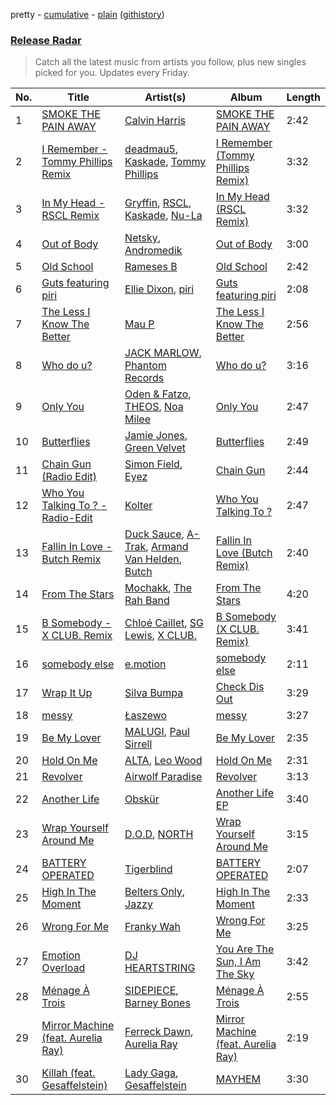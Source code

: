 pretty - [cumulative](/playlists/cumulative/Release%20Radar.md) - [plain](/playlists/plain/37i9dQZEVXbsudmxBFKW7G) ([githistory](https://github.githistory.xyz/vitokorn/spotify-playlist-archive/blob/master/playlists/plain/37i9dQZEVXbsudmxBFKW7G))
### [Release Radar](https://open.spotify.com/playlist/37i9dQZEVXbsudmxBFKW7G)

> Catch all the latest music from artists you follow, plus new singles picked for you. Updates every Friday.

| No. | Title | Artist(s) | Album | Length |
|---|---|---|---|---|
| 1 | [SMOKE THE PAIN AWAY](https://open.spotify.com/track/7abZdMxSDfDDf7HKB8Ae8r) | [Calvin Harris](https://open.spotify.com/artist/7CajNmpbOovFoOoasH2HaY) | [SMOKE THE PAIN AWAY](https://open.spotify.com/album/50OtQfrt3bjHLjnQMMT5KP) | 2:42 |
| 2 | [I Remember - Tommy Phillips Remix](https://open.spotify.com/track/5qaBH4UBmWeidfGSQfnW51) | [deadmau5](https://open.spotify.com/artist/2CIMQHirSU0MQqyYHq0eOx), [Kaskade](https://open.spotify.com/artist/6TQj5BFPooTa08A7pk8AQ1), [Tommy Phillips](https://open.spotify.com/artist/3Z1hS6haFjSDvQc8TORkIW) | [I Remember (Tommy Phillips Remix)](https://open.spotify.com/album/0jkSuitxQSLXjXAkFOJacT) | 3:32 |
| 3 | [In My Head - RSCL Remix](https://open.spotify.com/track/5JiMDcfN7Yb9JI3Mgfkdy0) | [Gryffin](https://open.spotify.com/artist/2ZRQcIgzPCVaT9XKhXZIzh), [RSCL](https://open.spotify.com/artist/5pkU7zjIzHgfN1n91e51r3), [Kaskade](https://open.spotify.com/artist/6TQj5BFPooTa08A7pk8AQ1), [Nu-La](https://open.spotify.com/artist/4yzrGOiPCcssfpKBT0bnHR) | [In My Head (RSCL Remix)](https://open.spotify.com/album/06Ra8ik08xIea76rMfKA0r) | 3:32 |
| 4 | [Out of Body](https://open.spotify.com/track/5IIAVsQXrrXzAzSgMHdDJV) | [Netsky](https://open.spotify.com/artist/5TgQ66WuWkoQ2xYxaSTnVP), [Andromedik](https://open.spotify.com/artist/7miXLG9boDOGHJaEelSL7T) | [Out of Body](https://open.spotify.com/album/3Fxxs7rkx9hKtsfCQlto1d) | 3:00 |
| 5 | [Old School](https://open.spotify.com/track/4PJ2d3KGZ0goovJMHOpxwr) | [Rameses B](https://open.spotify.com/artist/06EfEcjc0vdvI6VNL0soIO) | [Old School](https://open.spotify.com/album/7Moh1CwiKkoFwm6R4nVfnV) | 2:42 |
| 6 | [Guts featuring piri](https://open.spotify.com/track/1UHqGSRkYkxLg5ejZThyTQ) | [Ellie Dixon](https://open.spotify.com/artist/4mvJltDSlBawXCZhq6NAso), [piri](https://open.spotify.com/artist/4DpmPt7gfAAq7WEx0E1X8s) | [Guts featuring piri](https://open.spotify.com/album/3N4DizNmYJRO8yoBWNyKwT) | 2:08 |
| 7 | [The Less I Know The Better](https://open.spotify.com/track/7lDGg8CFySbkKUrjgzcLlY) | [Mau P](https://open.spotify.com/artist/0w1sbtZVQoK6GzV4A4OkCv) | [The Less I Know The Better](https://open.spotify.com/album/37k9VMEhAj9tO9g7MTkHWk) | 2:56 |
| 8 | [Who do u?](https://open.spotify.com/track/5oWfXmdrVX0AMwEdJ8iSBf) | [JACK MARLOW](https://open.spotify.com/artist/5qIDbjJ9VyV3eogXzEA6H3), [Phantom Records](https://open.spotify.com/artist/1dHcunJQkysyrXIhVS7rOE) | [Who do u?](https://open.spotify.com/album/370zcbMnITY8CIMEHuotXr) | 3:16 |
| 9 | [Only You](https://open.spotify.com/track/2LMKaaPc48a48HIB5dmFmR) | [Oden & Fatzo](https://open.spotify.com/artist/2YEnrpAWWaNRFumgde1lLH), [THEOS](https://open.spotify.com/artist/1hfqK3rF48A3CDcV8SAiyM), [Noa Milee](https://open.spotify.com/artist/2CvZc8HOLU2V2ykXCUlaC4) | [Only You](https://open.spotify.com/album/7cWLkwgHZo7jtIpzlsQCeD) | 2:47 |
| 10 | [Butterflies](https://open.spotify.com/track/6cBs0IiuiBT0172vOcc7GE) | [Jamie Jones](https://open.spotify.com/artist/4admDxmnri5Zco0xYrJ0ji), [Green Velvet](https://open.spotify.com/artist/3ABaec4jjl95VqmG1iD4k2) | [Butterflies](https://open.spotify.com/album/2C74sO3IjfXbiEPKD6kjQo) | 2:49 |
| 11 | [Chain Gun (Radio Edit)](https://open.spotify.com/track/0MMwlA5aeetEX6DuADdTUS) | [Simon Field](https://open.spotify.com/artist/2S0tj8IQ2ytFKa5HdCni57), [Eyez](https://open.spotify.com/artist/3lbE4VUYGYUusBmdfPbtJV) | [Chain Gun](https://open.spotify.com/album/2XRll6arsKadt4CNHKhDg0) | 2:44 |
| 12 | [Who You Talking To ? - Radio-Edit](https://open.spotify.com/track/44MUfjvDTzTHnosJSORMa1) | [Kolter](https://open.spotify.com/artist/2Invsp3HSrAeJy4u7Retry) | [Who You Talking To ?](https://open.spotify.com/album/3jaXPHRq3JEZa4hzfYGhFc) | 2:47 |
| 13 | [Fallin In Love - Butch Remix](https://open.spotify.com/track/66DYTXeYxDpK2z3YVwDRoP) | [Duck Sauce](https://open.spotify.com/artist/0q8J3Yj810t5cpAYEJ7gxt), [A-Trak](https://open.spotify.com/artist/3TaUSUXn41GixL7zbvrIDt), [Armand Van Helden](https://open.spotify.com/artist/3cQA9WH8liZfeja1DxcDYE), [Butch](https://open.spotify.com/artist/5kLzaeSHrmS7okc5XNE6lv) | [Fallin In Love (Butch Remix)](https://open.spotify.com/album/1MGUCWOLpxMsRoCCICVe2O) | 2:40 |
| 14 | [From The Stars](https://open.spotify.com/track/5Pp3N0a8kvrEgCCJcPwQd6) | [Mochakk](https://open.spotify.com/artist/0rTh1tAdrEbdKZBTiiAQSo), [The Rah Band](https://open.spotify.com/artist/7MDoXA8Kfykq3gkBkDBLtH) | [From The Stars](https://open.spotify.com/album/6hzJ5qsreJG56WxSJoMyhF) | 4:20 |
| 15 | [B Somebody - X CLUB. Remix](https://open.spotify.com/track/0fgjSCrThXsWnEvqRD1DsG) | [Chloé Caillet](https://open.spotify.com/artist/68ywCN6ZpInbcilOfLBa3a), [SG Lewis](https://open.spotify.com/artist/0GG2cWaonE4JPrjcCCQ1EG), [X CLUB.](https://open.spotify.com/artist/4CYPaFp9yDrNduNptv0DPQ) | [B Somebody (X CLUB. Remix)](https://open.spotify.com/album/1UdRqFmjpDpn4ZLW9tpBJy) | 3:41 |
| 16 | [somebody else](https://open.spotify.com/track/6aInSNYXYd5fSDZN5zX6Tc) | [e.motion](https://open.spotify.com/artist/1LXlu1Blu2l9pgaIMaD3DZ) | [somebody else](https://open.spotify.com/album/1hHndqjMpJ426F7xFruQ2z) | 2:11 |
| 17 | [Wrap It Up](https://open.spotify.com/track/3aekCCcYbuxo93ZYBBjT6s) | [Silva Bumpa](https://open.spotify.com/artist/2dPLkqesvPXpIlP65JoLrf) | [Check Dis Out](https://open.spotify.com/album/7Blc6HJNxFjfRepAwfPS1p) | 3:29 |
| 18 | [messy](https://open.spotify.com/track/3CPhCNH8rV1czzGSmXm9TH) | [Łaszewo](https://open.spotify.com/artist/6jxGLrn1I14RIeRYodOpLN) | [messy](https://open.spotify.com/album/4XoiPhxyT8riRh4V2enQZP) | 3:27 |
| 19 | [Be My Lover](https://open.spotify.com/track/4CMMYnsYsM7gY3Gf7j10yf) | [MALUGI](https://open.spotify.com/artist/50udUOTR7dQUgyPwPuCLM6), [Paul Sirrell](https://open.spotify.com/artist/6BNmkoOlQMVJCf5kcCc41g) | [Be My Lover](https://open.spotify.com/album/5ej6OUxhJ6XNey2Il4svaW) | 2:35 |
| 20 | [Hold On Me](https://open.spotify.com/track/4W1zk9eanHzWgFv4tcN0KE) | [ALTA](https://open.spotify.com/artist/0PkXdpzJOcWmCvp4aqRsA5), [Leo Wood](https://open.spotify.com/artist/58vAPzbpMZAVTHWA1KT68B) | [Hold On Me](https://open.spotify.com/album/1RWgaNSJpJ91mwQ2Bq85CU) | 2:31 |
| 21 | [Revolver](https://open.spotify.com/track/39KkGrkTwD0MIZAnWr9AkY) | [Airwolf Paradise](https://open.spotify.com/artist/0c3I7EPZUCCG7khbUwQDjl) | [Revolver](https://open.spotify.com/album/3SGiYiOb88avGWt27pXmWX) | 3:13 |
| 22 | [Another Life](https://open.spotify.com/track/1atQBPo7bjrx3JD3mrU30g) | [Obskür](https://open.spotify.com/artist/29MTNlaVntQaQiDyj8KGwx) | [Another Life EP](https://open.spotify.com/album/1XyXQLugMdGNNyk34i6mRb) | 3:40 |
| 23 | [Wrap Yourself Around Me](https://open.spotify.com/track/2a864kcI07gkk2sNMpW4tD) | [D.O.D](https://open.spotify.com/artist/0Cs47vvRsPgEfliBU9KDiB), [NORTH](https://open.spotify.com/artist/5VgqZF1Hh98txNLr04HUVc) | [Wrap Yourself Around Me](https://open.spotify.com/album/3tVEnCdypxOfjpyv7G6Fo4) | 3:15 |
| 24 | [BATTERY OPERATED](https://open.spotify.com/track/2P7fnktG0n0P0UN9wUgas9) | [Tigerblind](https://open.spotify.com/artist/3Uy3rel4Zw9anDMtPIU9IA) | [BATTERY OPERATED](https://open.spotify.com/album/3e2A87CYUkCLsEtpDZXE8v) | 2:07 |
| 25 | [High In The Moment](https://open.spotify.com/track/5RoCljbk2oQdjwP7474qHK) | [Belters Only](https://open.spotify.com/artist/1H1sDUWSlytzifZTDpKgUA), [Jazzy](https://open.spotify.com/artist/7zAAwgV5Wqmvpb4GzvlRkP) | [High In The Moment](https://open.spotify.com/album/389umoASY75bWRTuKxAUlG) | 2:33 |
| 26 | [Wrong For Me](https://open.spotify.com/track/1lSDRaA8wcru8fYC8QAMmF) | [Franky Wah](https://open.spotify.com/artist/3IG3Ub4ra8AuSxCFDVkVco) | [Wrong For Me](https://open.spotify.com/album/6kJpok0ZOZ2sMbGUJgOswC) | 3:25 |
| 27 | [Emotion Overload](https://open.spotify.com/track/7EqFx2b0yW3WTlzcwtW557) | [DJ HEARTSTRING](https://open.spotify.com/artist/5tcwaJBUyEdxQxvieuQxU7) | [You Are The Sun, I Am The Sky](https://open.spotify.com/album/0JaZ85yJFrNJAsUNzkJeNl) | 3:42 |
| 28 | [Ménage À Trois](https://open.spotify.com/track/2H9SdFmXgiHM5MhwLOuBm3) | [SIDEPIECE](https://open.spotify.com/artist/5czbzNZZfWpyFgZyfT3Mkk), [Barney Bones](https://open.spotify.com/artist/7rzyYETlkvNEdxdtSUXXTV) | [Ménage À Trois](https://open.spotify.com/album/6tdzoV8uezHAmeNXoEIWrl) | 2:55 |
| 29 | [Mirror Machine (feat. Aurelia Ray)](https://open.spotify.com/track/02idOTV7xd70dtWv5ALKNt) | [Ferreck Dawn](https://open.spotify.com/artist/3cnAJv9gydgm52KFIsdvO8), [Aurelia Ray](https://open.spotify.com/artist/1XBlyH8em537ST8B4bifds) | [Mirror Machine (feat. Aurelia Ray)](https://open.spotify.com/album/2kOMPQL3Dh0txs9SLyrKbM) | 2:19 |
| 30 | [Killah (feat. Gesaffelstein)](https://open.spotify.com/track/4pNzBbGcqXofx8mLBPTeih) | [Lady Gaga](https://open.spotify.com/artist/1HY2Jd0NmPuamShAr6KMms), [Gesaffelstein](https://open.spotify.com/artist/3hteYQFiMFbJY7wS0xDymP) | [MAYHEM](https://open.spotify.com/album/2MHUaRi9OCyTN02SoyRRBJ) | 3:30 |